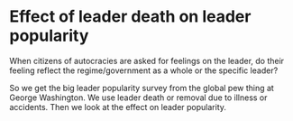# Effect of leader death on leader popularity

When citizens of autocracies are asked for feelings on the leader, do their feeling reflect the regime/government as a whole or the specific leader?

So we get the big leader popularity survey from the global pew thing at George Washington. We use leader death or removal due to illness or accidents. Then we look at the effect on leader popularity.

